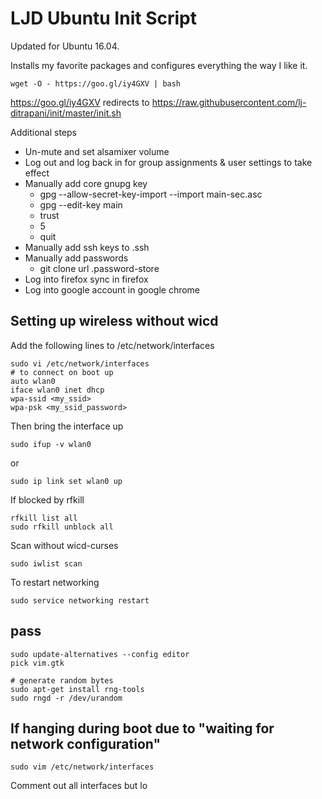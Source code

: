 LJD Ubuntu Init Script
===============================================================================

Updated for Ubuntu 16.04.

Installs my favorite packages and configures everything the way I like it.

    wget -O - https://goo.gl/iy4GXV | bash

<https://goo.gl/iy4GXV> redirects to
<https://raw.githubusercontent.com/lj-ditrapani/init/master/init.sh>


Additional steps

- Un-mute and set alsamixer volume
- Log out and log back in for group assignments & user settings to take effect
- Manually add core gnupg key
    - gpg --allow-secret-key-import --import main-sec.asc
    - gpg --edit-key main
    - trust
    - 5
    - quit
- Manually add ssh keys to .ssh
- Manually add passwords
    - git clone url .password-store
- Log into firefox sync in firefox
- Log into google account in google chrome


Setting up wireless without wicd
--------------------------------

Add the following lines to /etc/network/interfaces

    sudo vi /etc/network/interfaces
    # to connect on boot up
    auto wlan0
    iface wlan0 inet dhcp
    wpa-ssid <my_ssid>
    wpa-psk <my_ssid_password>

Then bring the interface up

    sudo ifup -v wlan0

or

    sudo ip link set wlan0 up

If blocked by rfkill

    rfkill list all
    sudo rfkill unblock all

Scan without wicd-curses

    sudo iwlist scan

To restart networking

    sudo service networking restart


pass
----

    sudo update-alternatives --config editor
    pick vim.gtk

    # generate random bytes
    sudo apt-get install rng-tools
    sudo rngd -r /dev/urandom


If hanging during boot due to "waiting for network configuration"
-----------------------------------------------------------------

    sudo vim /etc/network/interfaces

Comment out all interfaces but lo
